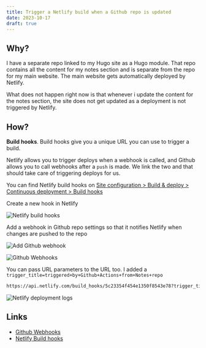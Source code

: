```yaml
---
title: Trigger a Netlify build when a Github repo is updated
date: 2023-10-17
draft: true
---
```


## Why?
I have a separate repo linked to my Hugo site as a Hugo module. That repo contains all the content for my notes section and is separate from the repo for my main website. The main website gets automatically deployed by Netlify.

What does not happen right now is that whenever i update the content for the notes section, the site does not get updated as a deployment is not triggered by Netlify.

## How?
**Build hooks**. Build hooks give you a unique URL you can use to trigger a build.

Netlify allows you to trigger deploys when a webhook is called, and Github allows you to call webhooks after a `push` is made. We link the two and that should take care of triggering deploys for us.


You can find Netlify build hooks on [Site configuration > Build & deploy > Continuous deployment > Build hooks](https://app.netlify.com/sites/aamnah/configuration/deploys#build-hooks)

Create a new hook in Netlify

![Netlify build hooks](../images/netlify_build_hooks.png)

Add a webhook in Github repo settings so that it notifies Netlify when changes are pushed to the repo

![Add Github webhook](../images/github_webhook_add.png)

![Github Webhooks](../images/github_webhooks.png)

You can pass URL parameters to the URL too. I added a `trigger_title=triggered+by+Github+Actions+from+Notes+repo`

```bash
https://api.netlify.com/build_hooks/5c23354f454e1350f8543e78?trigger_title=triggered+by+Github+Actions+from+Notes+repo
```

![Netlify deployment logs](../images/deploy_log_netlify_webhook)


Links
---

- [Github Webhooks](https://docs.github.com/en/webhooks)
- [Netlify Build hooks](https://docs.netlify.com/configure-builds/build-hooks/)